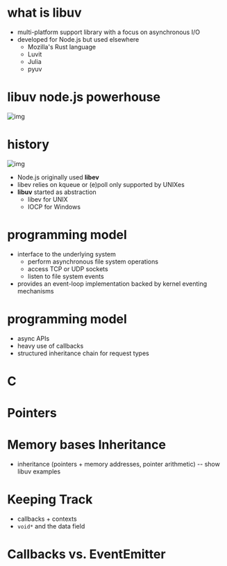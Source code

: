 # what is libuv

- multi-platform support library with a focus on asynchronous I/O 
- developed for Node.js but used elsewhere
  - Mozilla's Rust language
  - Luvit 
  - Julia
  - pyuv

# libuv node.js powerhouse

![img](https://raw.githubusercontent.com/thlorenz/learnuv/gh-pages/img/nodejs-architecture.png)

# history

![img](https://raw.githubusercontent.com/thlorenz/learnuv/gh-pages/img/shit.png)

- Node.js originally used **libev** 
- libev relies on kqueue or (e)poll only supported by UNIXes
- **libuv** started as abstraction
  - libev for UNIX
  - IOCP for Windows


# programming model

- interface to the underlying system
  - perform asynchronous file system operations
  - access TCP or UDP sockets
  - listen to file system events
- provides an event-loop implementation backed by kernel eventing mechanisms

# programming model

- async APIs
- heavy use of callbacks
- structured inheritance chain for request types

# C 


# Pointers 

# Memory bases Inheritance

- inheritance (pointers + memory addresses, pointer arithmetic) -- show libuv examples

# Keeping Track

- callbacks + contexts
- `void*` and the data field

# Callbacks vs. EventEmitter
